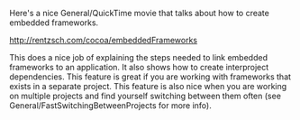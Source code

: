 

Here's a nice General/QuickTime movie that talks about how to create embedded frameworks. 

http://rentzsch.com/cocoa/embeddedFrameworks

This does a nice job of explaining the steps needed to link embedded frameworks to an application. It also shows how to create interproject dependencies. This feature is great if you are working with frameworks that exists in a separate project. This feature is also nice when you are working on multiple projects and find yourself switching between them often (see General/FastSwitchingBetweenProjects for more info).